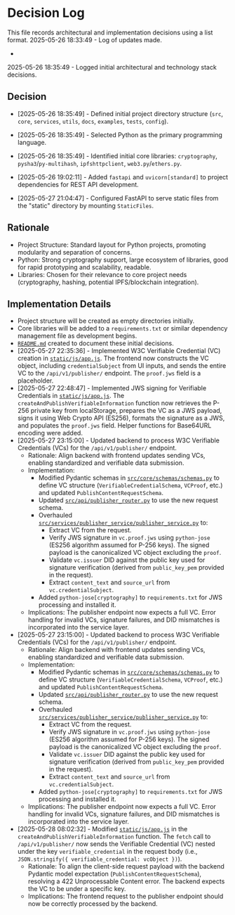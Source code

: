# Decision Log

This file records architectural and implementation decisions using a list format.
2025-05-26 18:33:49 - Log of updates made.

*
2025-05-26 18:35:49 - Logged initial architectural and technology stack decisions.

## Decision

*   [2025-05-26 18:35:49] - Defined initial project directory structure (`src`, `core`, `services`, `utils`, `docs`, `examples`, `tests`, `config`).
*   [2025-05-26 18:35:49] - Selected Python as the primary programming language.
*   [2025-05-26 18:35:49] - Identified initial core libraries: `cryptography`, `pysha3`/`py-multihash`, `ipfshttpclient`, `web3.py`/`ethers.py`.

*   [2025-05-26 19:02:11] - Added `fastapi` and `uvicorn[standard]` to project dependencies for REST API development.
*   [2025-05-27 21:04:47] - Configured FastAPI to serve static files from the "static" directory by mounting `StaticFiles`.
## Rationale

*   Project Structure: Standard layout for Python projects, promoting modularity and separation of concerns.
*   Python: Strong cryptography support, large ecosystem of libraries, good for rapid prototyping and scalability, readable.
*   Libraries: Chosen for their relevance to core project needs (cryptography, hashing, potential IPFS/blockchain integration).

## Implementation Details

*   Project structure will be created as empty directories initially.
*   Core libraries will be added to a `requirements.txt` or similar dependency management file as development begins.
*   [`README.md`](README.md:1) created to document these initial decisions.
*   [2025-05-27 22:35:36] - Implemented W3C Verifiable Credential (VC) creation in [`static/js/app.js`](static/js/app.js:1). The frontend now constructs the VC object, including `credentialSubject` from UI inputs, and sends the entire VC to the `/api/v1/publisher/` endpoint. The `proof.jws` field is a placeholder.
*   [2025-05-27 22:48:47] - Implemented JWS signing for Verifiable Credentials in [`static/js/app.js`](static/js/app.js:1). The `createAndPublishVerifiableInformation` function now retrieves the P-256 private key from localStorage, prepares the VC as a JWS payload, signs it using Web Crypto API (ES256), formats the signature as a JWS, and populates the `proof.jws` field. Helper functions for Base64URL encoding were added.
*   [2025-05-27 23:15:00] - Updated backend to process W3C Verifiable Credentials (VCs) for the `/api/v1/publisher/` endpoint.
    *   Rationale: Align backend with frontend updates sending VCs, enabling standardized and verifiable data submission.
    *   Implementation:
        *   Modified Pydantic schemas in [`src/core/schemas/schemas.py`](src/core/schemas/schemas.py:1) to define VC structure (`VerifiableCredentialSchema`, `VCProof`, etc.) and updated `PublishContentRequestSchema`.
        *   Updated [`src/api/publisher_router.py`](src/api/publisher_router.py:1) to use the new request schema.
        *   Overhauled [`src/services/publisher_service/publisher_service.py`](src/services/publisher_service/publisher_service.py:1) to:
            *   Extract VC from the request.
            *   Verify JWS signature in `vc.proof.jws` using `python-jose` (ES256 algorithm assumed for P-256 keys). The signed payload is the canonicalized VC object excluding the `proof`.
            *   Validate `vc.issuer` DID against the public key used for signature verification (derived from `public_key_pem` provided in the request).
            *   Extract `content_text` and `source_url` from `vc.credentialSubject`.
        *   Added `python-jose[cryptography]` to `requirements.txt` for JWS processing and installed it.
    *   Implications: The publisher endpoint now expects a full VC. Error handling for invalid VCs, signature failures, and DID mismatches is incorporated into the service layer.
*   [2025-05-27 23:15:00] - Updated backend to process W3C Verifiable Credentials (VCs) for the `/api/v1/publisher/` endpoint.
    *   Rationale: Align backend with frontend updates sending VCs, enabling standardized and verifiable data submission.
    *   Implementation:
        *   Modified Pydantic schemas in [`src/core/schemas/schemas.py`](src/core/schemas/schemas.py:1) to define VC structure (`VerifiableCredentialSchema`, `VCProof`, etc.) and updated `PublishContentRequestSchema`.
        *   Updated [`src/api/publisher_router.py`](src/api/publisher_router.py:1) to use the new request schema.
        *   Overhauled [`src/services/publisher_service/publisher_service.py`](src/services/publisher_service/publisher_service.py:1) to:
            *   Extract VC from the request.
            *   Verify JWS signature in `vc.proof.jws` using `python-jose` (ES256 algorithm assumed for P-256 keys). The signed payload is the canonicalized VC object excluding the `proof`.
            *   Validate `vc.issuer` DID against the public key used for signature verification (derived from `public_key_pem` provided in the request).
            *   Extract `content_text` and `source_url` from `vc.credentialSubject`.
        *   Added `python-jose[cryptography]` to `requirements.txt` for JWS processing and installed it.
    *   Implications: The publisher endpoint now expects a full VC. Error handling for invalid VCs, signature failures, and DID mismatches is incorporated into the service layer.
*   [2025-05-28 08:02:32] - Modified [`static/js/app.js`](static/js/app.js:1) in the `createAndPublishVerifiableInformation` function. The `fetch` call to `/api/v1/publisher/` now sends the Verifiable Credential (VC) nested under the key `verifiable_credential` in the request body (i.e., `JSON.stringify({ verifiable_credential: vcObject })`).
    *   Rationale: To align the client-side request payload with the backend Pydantic model expectation (`PublishContentRequestSchema`), resolving a 422 Unprocessable Content error. The backend expects the VC to be under a specific key.
    *   Implications: The frontend request to the publisher endpoint should now be correctly processed by the backend.
